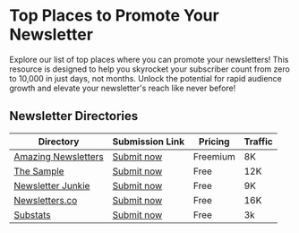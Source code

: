 # Top Places to Promote Your Newsletter
Explore our list of top places where you can promote your newsletters! This resource is designed to help you skyrocket your subscriber count from zero to 10,000 in just days, not months. Unlock the potential for rapid audience growth and elevate your newsletter's reach like never before!

## Newsletter Directories

 | Directory                                             | Submission Link                                           | Pricing  | Traffic |
 | ----------------------------------------------------- | --------------------------------------------------------- | -------- | ------- |
 | [Amazing Newsletters](https://amazingnewsletters.com) | [Submit now](https://amazingnewsletters.com/submit)       | Freemium | 8K      |
 | [The Sample](https://thesample.ai/)                   | [Submit now](https://thesample.ai/submit/)                | Free     | 12K     |
 | [Newsletter Junkie](https://newsletterjunkie.com)     | [Submit now](https://newsletterjunkie.com)                | Free     | 9K      |
 | [Newsletters.co](https://newsletters.co)              | [Submit now](https://newsletters.co/add-your-newsletter/) | Free     | 16K     |
 | [Substats](https://www.substats.com/)                 | [Submit now](https://www.substats.com/add-newsletter)     | Free     | 3k      |


